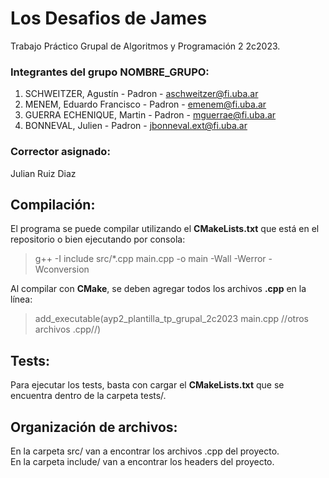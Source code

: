 # Los Desafios de James

Trabajo Práctico Grupal de Algoritmos y Programación 2 2c2023.

### Integrantes del grupo NOMBRE_GRUPO:

1. SCHWEITZER, Agustín  - Padron - aschweitzer@fi.uba.ar
2. MENEM, Eduardo Francisco - Padron - emenem@fi.uba.ar
3. GUERRA ECHENIQUE, Martin - Padron - mguerrae@fi.uba.ar
4. BONNEVAL, Julien - Padron - jbonneval.ext@fi.uba.ar

### Corrector asignado:

Julian Ruiz Diaz

## Compilación:

El programa se puede compilar utilizando el **CMakeLists.txt** que está en el repositorio o bien ejecutando por consola:

> g++ -I include src/*.cpp main.cpp -o main -Wall -Werror -Wconversion

Al compilar con **CMake**, se deben agregar todos los archivos **.cpp** en la línea:

> add_executable(ayp2_plantilla_tp_grupal_2c2023 main.cpp //otros archivos .cpp//)

## Tests:

Para ejecutar los tests, basta con cargar el **CMakeLists.txt** que se encuentra dentro de la carpeta tests/.

## Organización de archivos:

En la carpeta src/ van a encontrar los archivos .cpp del proyecto.<br>
En la carpeta include/ van a encontrar los headers del proyecto.<br>
